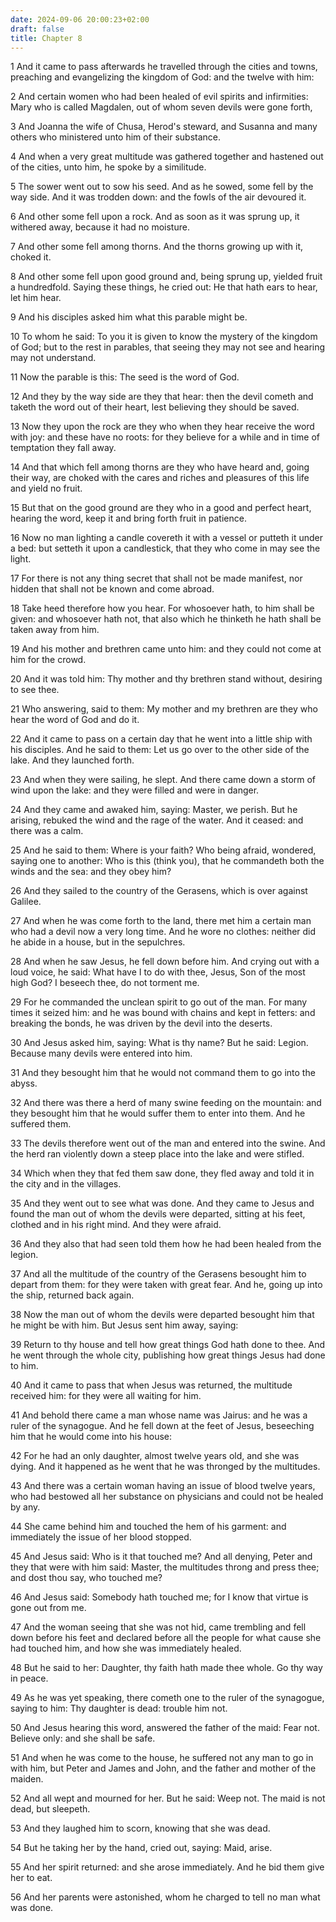 ```yaml
---
date: 2024-09-06 20:00:23+02:00
draft: false
title: Chapter 8
---
```




1 And it came to pass afterwards he travelled through the cities and towns, preaching and evangelizing the kingdom of God: and the twelve with him:

2 And certain women who had been healed of evil spirits and infirmities: Mary who is called Magdalen, out of whom seven devils were gone forth,

3 And Joanna the wife of Chusa, Herod's steward, and Susanna and many others who ministered unto him of their substance.

4 And when a very great multitude was gathered together and hastened out of the cities, unto him, he spoke by a similitude.

5 The sower went out to sow his seed. And as he sowed, some fell by the way side. And it was trodden down: and the fowls of the air devoured it.

6 And other some fell upon a rock. And as soon as it was sprung up, it withered away, because it had no moisture.

7 And other some fell among thorns. And the thorns growing up with it, choked it.

8 And other some fell upon good ground and, being sprung up, yielded fruit a hundredfold. Saying these things, he cried out: He that hath ears to hear, let him hear.

9 And his disciples asked him what this parable might be.

10 To whom he said: To you it is given to know the mystery of the kingdom of God; but to the rest in parables, that seeing they may not see and hearing may not understand.

11 Now the parable is this: The seed is the word of God.

12 And they by the way side are they that hear: then the devil cometh and taketh the word out of their heart, lest believing they should be saved.

13 Now they upon the rock are they who when they hear receive the word with joy: and these have no roots: for they believe for a while and in time of temptation they fall away.

14 And that which fell among thorns are they who have heard and, going their way, are choked with the cares and riches and pleasures of this life and yield no fruit.

15 But that on the good ground are they who in a good and perfect heart, hearing the word, keep it and bring forth fruit in patience.

16 Now no man lighting a candle covereth it with a vessel or putteth it under a bed: but setteth it upon a candlestick, that they who come in may see the light.

17 For there is not any thing secret that shall not be made manifest, nor hidden that shall not be known and come abroad.

18 Take heed therefore how you hear. For whosoever hath, to him shall be given: and whosoever hath not, that also which he thinketh he hath shall be taken away from him.

19 And his mother and brethren came unto him: and they could not come at him for the crowd.

20 And it was told him: Thy mother and thy brethren stand without, desiring to see thee.

21 Who answering, said to them: My mother and my brethren are they who hear the word of God and do it.

22 And it came to pass on a certain day that he went into a little ship with his disciples. And he said to them: Let us go over to the other side of the lake. And they launched forth.

23 And when they were sailing, he slept. And there came down a storm of wind upon the lake: and they were filled and were in danger.

24 And they came and awaked him, saying: Master, we perish. But he arising, rebuked the wind and the rage of the water. And it ceased: and there was a calm.

25 And he said to them: Where is your faith? Who being afraid, wondered, saying one to another: Who is this (think you), that he commandeth both the winds and the sea: and they obey him?

26 And they sailed to the country of the Gerasens, which is over against Galilee.

27 And when he was come forth to the land, there met him a certain man who had a devil now a very long time. And he wore no clothes: neither did he abide in a house, but in the sepulchres.

28 And when he saw Jesus, he fell down before him. And crying out with a loud voice, he said: What have I to do with thee, Jesus, Son of the most high God? I beseech thee, do not torment me.

29 For he commanded the unclean spirit to go out of the man. For many times it seized him: and he was bound with chains and kept in fetters: and breaking the bonds, he was driven by the devil into the deserts.

30 And Jesus asked him, saying: What is thy name? But he said: Legion. Because many devils were entered into him.

31 And they besought him that he would not command them to go into the abyss.

32 And there was there a herd of many swine feeding on the mountain: and they besought him that he would suffer them to enter into them. And he suffered them.

33 The devils therefore went out of the man and entered into the swine. And the herd ran violently down a steep place into the lake and were stifled.

34 Which when they that fed them saw done, they fled away and told it in the city and in the villages.

35 And they went out to see what was done. And they came to Jesus and found the man out of whom the devils were departed, sitting at his feet, clothed and in his right mind. And they were afraid.

36 And they also that had seen told them how he had been healed from the legion.

37 And all the multitude of the country of the Gerasens besought him to depart from them: for they were taken with great fear. And he, going up into the ship, returned back again.

38 Now the man out of whom the devils were departed besought him that he might be with him. But Jesus sent him away, saying:

39 Return to thy house and tell how great things God hath done to thee. And he went through the whole city, publishing how great things Jesus had done to him.

40 And it came to pass that when Jesus was returned, the multitude received him: for they were all waiting for him.

41 And behold there came a man whose name was Jairus: and he was a ruler of the synagogue. And he fell down at the feet of Jesus, beseeching him that he would come into his house:

42 For he had an only daughter, almost twelve years old, and she was dying. And it happened as he went that he was thronged by the multitudes.

43 And there was a certain woman having an issue of blood twelve years, who had bestowed all her substance on physicians and could not be healed by any.

44 She came behind him and touched the hem of his garment: and immediately the issue of her blood stopped.

45 And Jesus said: Who is it that touched me? And all denying, Peter and they that were with him said: Master, the multitudes throng and press thee; and dost thou say, who touched me?

46 And Jesus said: Somebody hath touched me; for I know that virtue is gone out from me.

47 And the woman seeing that she was not hid, came trembling and fell down before his feet and declared before all the people for what cause she had touched him, and how she was immediately healed.

48 But he said to her: Daughter, thy faith hath made thee whole. Go thy way in peace.

49 As he was yet speaking, there cometh one to the ruler of the synagogue, saying to him: Thy daughter is dead: trouble him not.

50 And Jesus hearing this word, answered the father of the maid: Fear not. Believe only: and she shall be safe.

51 And when he was come to the house, he suffered not any man to go in with him, but Peter and James and John, and the father and mother of the maiden.

52 And all wept and mourned for her. But he said: Weep not. The maid is not dead, but sleepeth.

53 And they laughed him to scorn, knowing that she was dead.

54 But he taking her by the hand, cried out, saying: Maid, arise.

55 And her spirit returned: and she arose immediately. And he bid them give her to eat.

56 And her parents were astonished, whom he charged to tell no man what was done.

